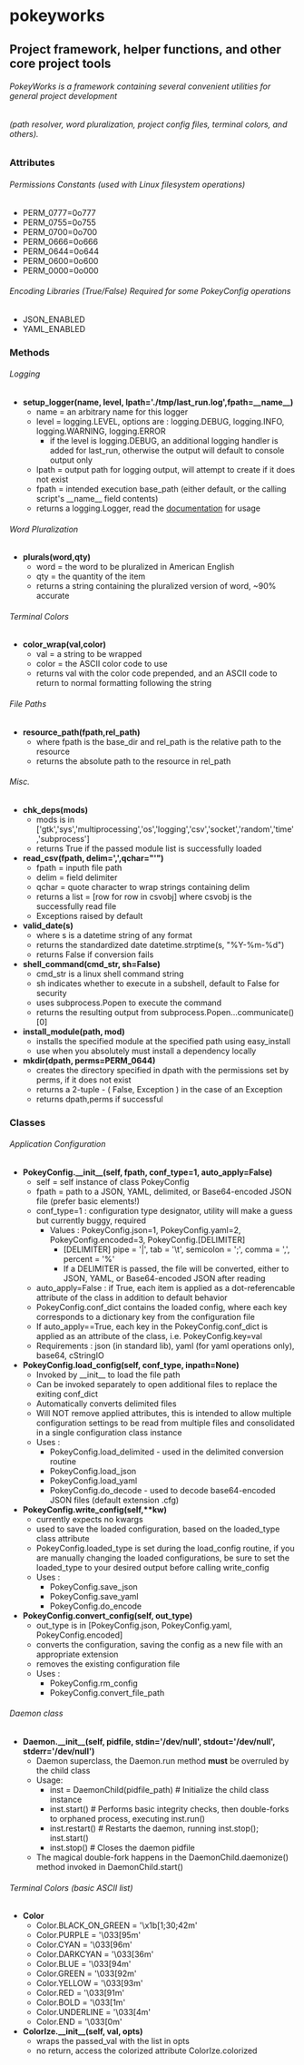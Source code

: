 # pokeyworks
## Project framework, helper functions, and other core project tools

###### PokeyWorks is a framework containing several convenient utilities for general project development
###### (path resolver, word pluralization, project config files, terminal colors, and others).

### Attributes
###### Permissions Constants (used with Linux filesystem operations)
* PERM_0777=0o777
* PERM_0755=0o755
* PERM_0700=0o700
* PERM_0666=0o666
* PERM_0644=0o644
* PERM_0600=0o600
* PERM_0000=0o000

###### Encoding Libraries (True/False) Required for some PokeyConfig operations
* JSON_ENABLED
* YAML_ENABLED

### Methods
###### Logging
* __setup_logger(name, level, lpath='./tmp/last_run.log',fpath=\_\_name\_\_)__
  * name = an arbitrary name for this logger
  * level = logging.LEVEL, options are : logging.DEBUG, logging.INFO, logging.WARNING, logging.ERROR
    * if the level is logging.DEBUG, an additional logging handler is added for last_run, otherwise the output will default to console output only
  * lpath = output path for logging output, will attempt to create if it does not exist
  * fpath = intended execution base_path (either default, or the calling script's \_\_name\_\_ field contents)
  * returns a logging.Logger, read the [documentation](https://docs.python.org/2/library/logging.html) for usage

###### Word Pluralization
* __plurals(word,qty)__
  * word = the word to be pluralized in American English
  * qty = the quantity of the item
  * returns a string containing the pluralized version of word, ~90% accurate

###### Terminal Colors
* __color_wrap(val,color)__
  * val = a string to be wrapped
  * color = the ASCII color code to use
  * returns val with the color code prepended, and an ASCII code to return to normal formatting following the string

###### File Paths
* __resource_path(fpath,rel_path)__
  * where fpath is the base_dir and rel_path is the relative path to the resource
  * returns the absolute path to the resource in rel_path

###### Misc.
* __chk_deps(mods)__
  * mods is in ['gtk','sys','multiprocessing','os','logging','csv','socket','random','time','subprocess']
  * returns True if the passed module list is successfully loaded
* __read_csv(fpath, delim=',',qchar="'")__
  * fpath = inputh file path
  * delim = field delimiter
  * qchar = quote character to wrap strings containing delim
  * returns a list = [row for row in csvobj] where csvobj is the successfully read file
  * Exceptions raised by default
* __valid_date(s)__
  * where s is a datetime string of any format
  * returns the standardized date datetime.strptime(s, "%Y-%m-%d")
  * returns False if conversion fails
* __shell_command(cmd_str, sh=False)__
  * cmd_str is a linux shell command string
  * sh indicates whether to execute in a subshell, default to False for security
  * uses subprocess.Popen to execute the command
  * returns the resulting output from subprocess.Popen...communicate()[0]
* __install_module(path, mod)__
  * installs the specified module at the specified path using easy_install
  * use when you absolutely must install a dependency locally
* __mkdir(dpath, perms=PERM_0644)__
  * creates the directory specified in dpath with the permissions set by perms, if it does not exist
  * returns a 2-tuple - ( False, Exception ) in the case of an Exception
  * returns dpath,perms if successful

### Classes
###### Application Configuration
* __PokeyConfig.\_\_init\_\_(self, fpath, conf_type=1, auto_apply=False)__
  * self = self instance of class PokeyConfig
  * fpath = path to a JSON, YAML, delimited, or Base64-encoded JSON file (prefer basic elements!)
  * conf_type=1 : configuration type designator, utility will make a guess but currently buggy, required
    * Values : PokeyConfig.json=1, PokeyConfig.yaml=2, PokeyConfig.encoded=3, PokeyConfig.[DELIMITER]
      * [DELIMITER] pipe = '|', tab = '\t', semicolon = ';', comma = ',', percent = '%'
      * If a DELIMITER is passed, the file will be converted, either to JSON, YAML, or Base64-encoded JSON after reading
  * auto_apply=False : if True, each item is applied as a dot-referencable attribute of the class in addition to default behavior
  * PokeyConfig.conf_dict contains the loaded config, where each key corresponds to a dictionary key from the configuration file
  * If auto_apply==True, each key in the PokeyConfig.conf_dict is applied as an attribute of the class, i.e. PokeyConfig.key=val
  * Requirements : json (in standard lib), yaml (for yaml operations only), base64, cStringIO
* __PokeyConfig.load_config(self, conf_type, inpath=None)__
  * Invoked by \_\_init\_\_ to load the file path
  * Can be invoked separately to open additional files to replace the exiting conf_dict
  * Automatically converts delimited files
  * Will NOT remove applied attributes, this is intended to allow multiple configuration settings to be read from multiple files and consolidated in a single configuration class instance
  * Uses :
    * PokeyConfig.load_delimited - used in the delimited conversion routine
    * PokeyConfig.load_json
    * PokeyConfig.load_yaml
    * PokeyConfig.do_decode - used to decode base64-encoded JSON files (default extension .cfg)
* __PokeyConfig.write_config(self,**kw)__
  * currently expects no kwargs
  * used to save the loaded configuration, based on the loaded_type class attribute
  * PokeyConfig.loaded_type is set during the load_config routine, if you are manually changing the loaded configurations, be sure to set the loaded_type to your desired output before calling write_config
  * Uses :
    * PokeyConfig.save_json
    * PokeyConfig.save_yaml
    * PokeyConfig.do_encode
* __PokeyConfig.convert_config(self, out_type)__
  * out_type is in [PokeyConfig.json, PokeyConfig.yaml, PokeyConfig.encoded]
  * converts the configuration, saving the config as a new file with an appropriate extension
  * removes the existing configuration file
  * Uses :
    * PokeyConfig.rm_config
    * PokeyConfig.convert_file_path

###### Daemon class
* __Daemon.\_\_init\_\_(self, pidfile, stdin='/dev/null', stdout='/dev/null', stderr='/dev/null')__
  * Daemon superclass, the Daemon.run method __must__ be overruled by the child class
  * Usage:
    * inst = DaemonChild(pidfile_path)  \# Initialize the child class instance
    * inst.start()  \# Performs basic integrity checks, then double-forks to orphaned process, executing inst.run()
    * inst.restart()  \# Restarts the daemon, running inst.stop(); inst.start()
    * inst.stop()  \# Closes the daemon pidfile
  * The magical double-fork happens in the DaemonChild.daemonize() method invoked in DaemonChild.start()

###### Terminal Colors (basic ASCII list)
* __Color__
  * Color.BLACK_ON_GREEN = '\x1b[1;30;42m'
  * Color.PURPLE = '\033[95m'
  * Color.CYAN = '\033[96m'
  * Color.DARKCYAN = '\033[36m'
  * Color.BLUE = '\033[94m'
  * Color.GREEN = '\033[92m'
  * Color.YELLOW = '\033[93m'
  * Color.RED = '\033[91m'
  * Color.BOLD = '\033[1m'
  * Color.UNDERLINE = '\033[4m'
  * Color.END = '\033[0m'
* __ColorIze.\_\_init\_\_(self, val, opts)__
  * wraps the passed_val with the list in opts
  * no return, access the colorized attribute ColorIze.colorized
